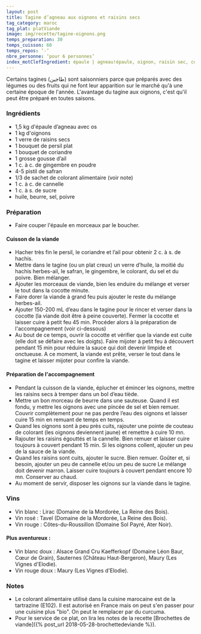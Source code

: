 ```yaml
---
layout: post
title: Tagine d’agneau aux oignons et raisins secs
tag_category: maroc
tag_plat: platViande
image: img/recette/tagine-oignons.png
temps_preparation: 30
temps_cuisson: 60
temps_repos: ‘-‘
nbre_personne: ‘pour 6 personnes’
index_motClefIngredient: épaule | agneau!épaule, oignon, raisin sec, coriandre, gingembre, safran, cannelle
---
```

Certains tagines (طاجين) sont saisonniers parce que préparés avec des légumes ou des fruits qui ne font leur apparition sur le marché qu'à une certaine époque de l'année. L'avantage du tagine aux oignons, c'est qu'il peut être préparé en toutes saisons.

### Ingrédients
* 1,5 kg d'épaule d’agneau avec os
* 1 kg d'oignons
* 1 verre de raisins secs
* 1 bouquet de persil plat
* 1 bouquet de coriandre
* 1 grosse gousse d’ail
* 1 c. à c. de gingembre en poudre
* 4-5 pistil de safran
* 1/3 de sachet de colorant alimentaire (voir note)
* 1 c. à c. de cannelle
* 1 c. à s. de sucre
* huile, beurre, sel, poivre

### Préparation
* Faire couper l'épaule en morceaux par le boucher.

#### Cuisson de la viande
* Hacher très fin le persil, le coriandre et l’ail pour obtenir 2 c. à s. de hachis.
* Mettre dans le tagine (ou un plat creux) un verre d’huile, la moitié du hachis herbes-ail, le safran, le gingembre, le colorant, du sel et du poivre. Bien mélanger.
* Ajouter les morceaux de viande, bien les enduire du mélange et verser le tout dans la cocotte minute.
* Faire dorer la viande à grand feu puis ajouter le reste du mélange herbes-ail.
* Ajouter 150-200 mL d’eau dans le tagine pour le rincer et verser dans la cocotte (la viande doit être à peine couverte). Fermer la cocotte et laisser cuire à petit feu 45 min. Procéder alors à la préparation de l'accompagnement (voir ci-dessous)
* Au bout de ce temps, ouvrir la cocotte et vérifier que la viande est cuite (elle doit se défaire avec les doigts). Faire mijoter à petit feu à découvert pendant 15 min pour réduire la sauce qui doit devenir limpide et onctueuse. A ce moment, la viande est prête, verser le tout dans le tagine et laisser mijoter pour confire la viande.

#### Préparation de l'accompagnement
* Pendant la cuisson de la viande, éplucher et émincer les oignons, mettre les raisins secs à tremper dans un bol d’eau tiède.
* Mettre un bon morceau de beurre dans une sauteuse. Quand il est fondu, y mettre les oignons avec une pincée de sel et bien remuer. Couvrir complètement pour ne pas perdre l’eau des oignons et laisser cuire 15 min en remuant de temps en temps.
* Quand les oignons sont à peu près cuits, rajouter une pointe de couteau de colorant (les oignons deviennent jaune) et remettre à cuire 10 mn.
* Rajouter les raisins égouttés et la cannelle. Bien remuer et laisser cuire toujours à couvert pendant 15 min. Si les oignons collent, ajouter un peu de la sauce de la viande.
* Quand les raisins sont cuits, ajouter le sucre. Bien remuer. Goûter et, si besoin, ajouter un peu de cannelle et/ou un peu de sucre Le mélange doit devenir marron. Laisser cuire toujours à couvert pendant encore 10 mn. Conserver au chaud.
* Au moment de servir, disposer les oignons sur la viande dans le tagine.

### Vins
* Vin blanc : Lirac (Domaine de la Mordorée, La Reine des Bois).
* Vin rosé : Tavel (Domaine de la Mordorée, La Reine des Bois).
* Vin rouge : Côtes-du-Roussillon (Domaine Sol Payré, Ater Noir).
#### Plus aventureux :
* Vin blanc doux : Alsace Grand Cru Kaefferkopf (Domaine Léon Baur, Cœur de Grain), Sauternes (Château Haut-Bergeron), Maury (Les Vignes d'Elodie).
* Vin rouge doux : Maury (Les Vignes d'Elodie).

### Notes
* Le colorant alimentaire utilisé dans la cuisine marocaine est de la tartrazine (E102). Il est autorisé en France mais on peut s'en passer pour une cuisine plus "bio". On peut le remplacer par du curcuma.
* Pour le service de ce plat, on lira les notes de la recette [Brochettes de viande]({% post_url 2018-05-28-brochettedeviande %}).
